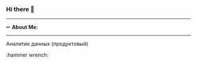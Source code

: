 ### Hi there 👋
____________________

✏ **About Me:**
____________________
Аналитик данных (продуктовый)

:hammer wrench:
